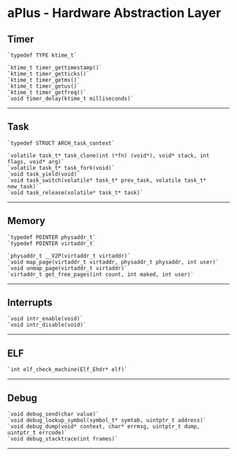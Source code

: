 # aPlus - Hardware Abstraction Layer


## Timer


    `typedef TYPE ktime_t`
    
    `ktime_t timer_gettimestamp()`
    `ktime_t timer_getticks()`
    `ktime_t timer_getms()`
    `ktime_t timer_getus()`
    `ktime_t timer_getfreq()`
    `void timer_delay(ktime_t milliseconds)`
---

## Task
    `typedef STRUCT ARCH_task_context`

    `volatile task_t* task_clone(int (*fn) (void*), void* stack, int flags, void* arg)`
    `volatile task_t* task_fork(void)`
    `void task_yield(void)`
    `void task_switch(volatile* task_t* prev_task, volatile task_t* new_task)`
    `void task_release(volatile* task_t* task)`
---

## Memory
    `typedef POINTER physaddr_t`
    `typedef POINTER virtaddr_t`

    `physaddr_t __V2P(virtaddr_t virtaddr)`
    `void map_page(virtaddr_t virtaddr, physaddr_t physaddr, int user)`
    `void unmap_page(virtaddr_t virtaddr)`
    `virtaddr_t get_free_pages(int count, int maked, int user)`
---

## Interrupts
    `void intr_enable(void)`
    `void intr_disable(void)`
---

## ELF
    `int elf_check_machine(Elf_Ehdr* elf)`
---

## Debug
    `void debug_send(char value)`
    `void debug_lookup_symbol(symbol_t* symtab, uintptr_t address)`
    `void debug_dump(void* context, char* errmsg, uintptr_t dump, uintptr_t errcode)`
    `void debug_stacktrace(int frames)`
---